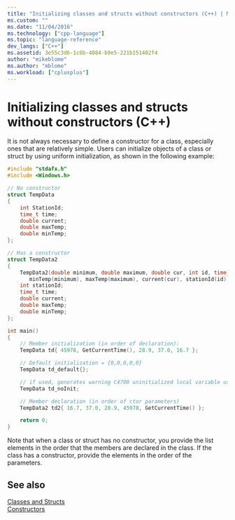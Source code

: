```yaml
---
title: "Initializing classes and structs without constructors (C++) | Microsoft Docs"
ms.custom: ""
ms.date: "11/04/2016"
ms.technology: ["cpp-language"]
ms.topic: "language-reference"
dev_langs: ["C++"]
ms.assetid: 3e55c3d6-1c6b-4084-b9e5-221b151402f4
author: "mikeblome"
ms.author: "mblome"
ms.workload: ["cplusplus"]
---
```

# Initializing classes and structs without constructors (C++)

It is not always necessary to define a constructor for a class, especially ones that are relatively simple. Users can initialize objects of a class or struct by using uniform initialization, as shown in the following example:

```cpp
#include "stdafx.h"
#include <Windows.h>

// No constructor
struct TempData
{
    int StationId;
    time_t time;
    double current;
    double maxTemp;
    double minTemp;
};

// Has a constructor
struct TempData2
{
    TempData2(double minimum, double maximum, double cur, int id, time_t t) :
       minTemp(minimum), maxTemp(maximum), current(cur), stationId(id), time(t) {}
    int stationId;
    time_t time;
    double current;
    double maxTemp;
    double minTemp;
};

int main()
{
    // Member initialization (in order of declaration):
    TempData td{ 45978, GetCurrentTime(), 28.9, 37.0, 16.7 };

    // Default initialization = {0,0,0,0,0}
    TempData td_default{};

    // if used, generates warning C4700 uninitialized local variable used
    TempData td_noInit;

    // Member declaration (in order of ctor parameters)
    TempData2 td2{ 16.7, 37.0, 28.9, 45978, GetCurrentTime() };

    return 0;
}
```

Note that when a class or struct has no constructor, you provide the list elements in the order that the members are declared in the class. If the class has a constructor, provide the elements in the order of the parameters.

## See also

[Classes and Structs](../cpp/classes-and-structs-cpp.md)<br/>
[Constructors](../cpp/constructors-cpp.md)
